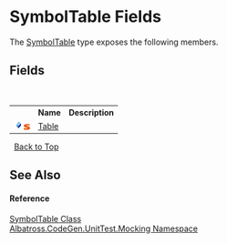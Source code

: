 # SymbolTable Fields
 

The <a href="T_Albatross_CodeGen_UnitTest_Mocking_SymbolTable.md">SymbolTable</a> type exposes the following members.


## Fields
&nbsp;<table><tr><th></th><th>Name</th><th>Description</th></tr><tr><td>![Public field](media/pubfield.gif "Public field")![Static member](media/static.gif "Static member")</td><td><a href="F_Albatross_CodeGen_UnitTest_Mocking_SymbolTable_Table.md">Table</a></td><td /></tr></table>&nbsp;
<a href="#symboltable-fields">Back to Top</a>

## See Also


#### Reference
<a href="T_Albatross_CodeGen_UnitTest_Mocking_SymbolTable.md">SymbolTable Class</a><br /><a href="N_Albatross_CodeGen_UnitTest_Mocking.md">Albatross.CodeGen.UnitTest.Mocking Namespace</a><br />